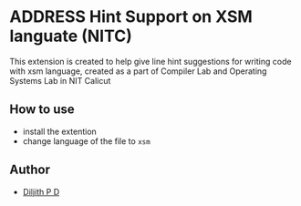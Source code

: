 # ADDRESS Hint Support on XSM languate (NITC)
This extension is created to help give line hint suggestions for writing code with xsm language, created as a part of Compiler Lab and Operating Systems Lab in NIT Calicut



## How to use
- install the extention
- change language of the file to `xsm` 



## Author
- [Diljith P D](https://th3bossc.github.io/Portfolio/)